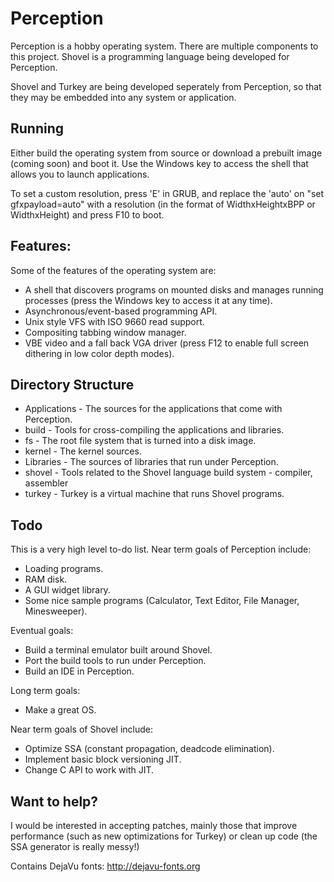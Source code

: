 # Perception

Perception is a hobby operating system. There are multiple components to this project. Shovel is a programming language being developed for Perception.

Shovel and Turkey are being developed seperately from Perception, so that they may be embedded into any system or application.


## Running
Either build the operating system from source or download a prebuilt image (coming soon) and boot it. Use the Windows key to access the shell that
allows you to launch applications.

To set a custom resolution, press 'E' in GRUB, and replace the 'auto' on "set gfxpayload=auto" with a resolution (in the format of WidthxHeightxBPP or WidthxHeight) and press F10 to boot.

## Features:
Some of the features of the operating system are:
- A shell that discovers programs on mounted disks and manages running processes (press the Windows key to access it at any time).
- Asynchronous/event-based programming API.
- Unix style VFS with ISO 9660 read support.
- Compositing tabbing window manager.
- VBE video and a fall back VGA driver (press F12 to enable full screen dithering in low color depth modes).


## Directory Structure
- Applications - The sources for the applications that come with Perception.
- build - Tools for cross-compiling the applications and libraries.
- fs - The root file system that is turned into a disk image.
- kernel - The kernel sources.
- Libraries - The sources of libraries that run under Perception.
- shovel - Tools related to the Shovel language build system - compiler, assembler
- turkey - Turkey is a virtual machine that runs Shovel programs.


## Todo
This is a very high level to-do list. Near term goals of Perception include:
- Loading programs.
- RAM disk.
- A GUI widget library.
- Some nice sample programs (Calculator, Text Editor, File Manager, Minesweeper).

Eventual goals:
- Build a terminal emulator built around Shovel.
- Port the build tools to run under Perception.
- Build an IDE in Perception.

Long term goals:
- Make a great OS.

Near term goals of Shovel include:
- Optimize SSA (constant propagation, deadcode elimination).
- Implement basic block versioning JIT.
- Change C API to work with JIT.

## Want to help?
I would be interested in accepting patches, mainly those that improve performance (such as new optimizations for Turkey) or clean up
code (the SSA generator is really messy!)

Contains DejaVu fonts: http://dejavu-fonts.org
